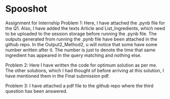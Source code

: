 # Spooshot
Assignment for Internship
Problem 1:
  Here, I have attached the .pynb file for the Q1. Also, I have added the texts Article and List_Ingredients, which need to be uploaded to the session storage before running the .pynb file. The outputs generated from running the .pynb file have been attached in the github repo.
  In the Output2_Method2, u will notice that some have some number written after it. The number is just to denote the time that same ingredient has appeared in the query matching and nothing else.
  
 Problem 2:
 Here I have written the code for optimum solution as per me. The other solutions, which I had thought of before arriving at this solution, I have mentioned them in the Final submission pdf.
 
 Problem 3:
  I have attached a pdf file to the github repo where the third question has been answered.
